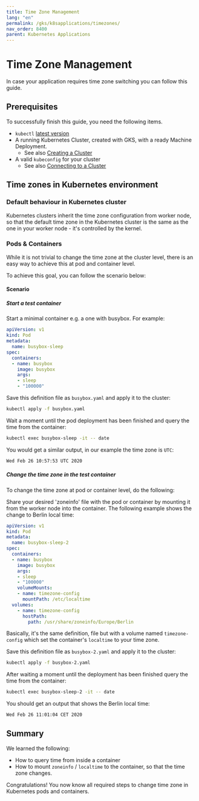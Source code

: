 ```yaml
---
title: Time Zone Management
lang: "en"
permalink: /gks/k8sapplications/timezones/
nav_order: 8400
parent: Kubernetes Applications
---
```

# Time Zone Management

In case your application requires time zone switching you can follow this guide.

## Prerequisites

To successfully finish this guide, you need the following items.

* `kubectl` [latest version](https://kubernetes.io/de/docs/tasks/tools/install-kubectl/)
* A running Kubernetes Cluster, created with GKS, with a ready Machine Deployment.
  * See also [Creating a Cluster](/gks/clusterlifecycle/creatingacluster/)
* A valid `kubeconfig` for your cluster
  * See also [Connecting to a Cluster](/gks/accessmanagement/connectingtoacluster/)

## Time zones in Kubernetes environment

### Default behaviour in Kubernetes cluster

Kubernetes clusters inherit the time zone configuration from worker node, so that the default time zone in the Kubernetes cluster is the same as the one in your worker node - it's controlled by the kernel.

### Pods & Containers

While it is not trivial to change the time zone at the cluster level, there is an easy way to achieve this at pod and container level.

To achieve this goal, you can follow the scenario below:

#### Scenario

##### Start a test container

Start a minimal container e.g. a one with busybox. For example:

```yaml
apiVersion: v1
kind: Pod
metadata:
  name: busybox-sleep
spec:
  containers:
  - name: busybox
    image: busybox
    args:
    - sleep
    - "100000"
```

Save this definition file as `busybox.yaml` and apply it to the cluster:

```bash
kubectl apply -f busybox.yaml
```

Wait a moment until the pod deployment has been finished and query the time from the container:

```bash
kubectl exec busybox-sleep -it -- date
```

You would get a similar output, in our example the time zone is `UTC`:

```bash
Wed Feb 26 10:57:53 UTC 2020
```

##### Change the time zone in the test container

To change the time zone at pod or container level, do the following:

Share your desired 'zoneinfo' file with the pod or container by mounting it from the worker node into the container. The following example shows the change to Berlin local time:

```yaml
apiVersion: v1
kind: Pod
metadata:
  name: busybox-sleep-2
spec:
  containers:
  - name: busybox
    image: busybox
    args:
    - sleep
    - "100000"
    volumeMounts:
    - name: timezone-config
      mountPath: /etc/localtime
  volumes:
    - name: timezone-config
      hostPath:
        path: /usr/share/zoneinfo/Europe/Berlin
```

Basically, it's the same definition, file but with a volume named `timezone-config` which set the container's `localtime` to your time zone.

Save this definition file as `busybox-2.yaml` and apply it to the cluster:

```bash
kubectl apply -f busybox-2.yaml
```

After waiting a moment until the deployment has been finished query the time from the container:

```bash
kubectl exec busybox-sleep-2 -it -- date
```

You should get an output that shows the Berlin local time:

```bash
Wed Feb 26 11:01:04 CET 2020
```

## Summary

We learned the following:

* How to query time from inside a container
* How to mount `zoneinfo` / `localtime` to the container, so that the time zone changes.

Congratulations! You now know all required steps to change time zone in Kubernetes pods and containers.
